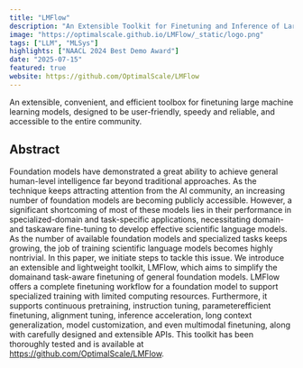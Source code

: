 ```yaml
---
title: "LMFlow"
description: "An Extensible Toolkit for Finetuning and Inference of Large Foundation Models. Large Models for All."
image: "https://optimalscale.github.io/LMFlow/_static/logo.png"
tags: ["LLM", "MLSys"]
highlights: ["NAACL 2024 Best Demo Award"]
date: "2025-07-15"
featured: true
website: https://github.com/OptimalScale/LMFlow
---
```


An extensible, convenient, and efficient toolbox for finetuning large machine learning models, designed to be user-friendly, speedy and reliable, and accessible to the entire community.

## Abstract

Foundation models have demonstrated a great ability to achieve general human-level intelligence far beyond traditional approaches. As the technique keeps attracting attention from the AI community, an increasing number of foundation models are becoming publicly accessible. However, a significant shortcoming of most of these models lies in their performance in specialized-domain and task-specific applications, necessitating domain- and taskaware fine-tuning to develop effective scientific language models. As the number of available foundation models and specialized tasks keeps growing, the job of training scientific language models becomes highly nontrivial. In this paper, we initiate steps to tackle this issue. We introduce an extensible and lightweight toolkit, LMFlow, which aims to simplify the domainand task-aware finetuning of general foundation models. LMFlow offers a complete finetuning workflow for a foundation model to support specialized training with limited computing resources. Furthermore, it supports continuous pretraining, instruction tuning, parameterefficient finetuning, alignment tuning, inference acceleration, long context generalization, model customization, and even multimodal finetuning, along with carefully designed and extensible APIs. This toolkit has been thoroughly tested and is available at https://github.com/OptimalScale/LMFlow.


